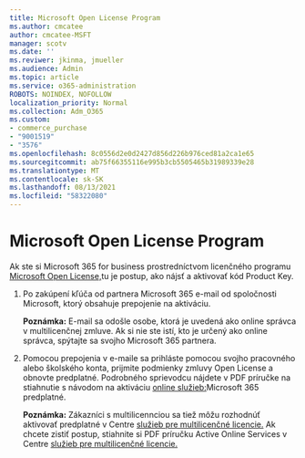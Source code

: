 ```yaml
---
title: Microsoft Open License Program
ms.author: cmcatee
author: cmcatee-MSFT
manager: scotv
ms.date: ''
ms.reviwer: jkinma, jmueller
ms.audience: Admin
ms.topic: article
ms.service: o365-administration
ROBOTS: NOINDEX, NOFOLLOW
localization_priority: Normal
ms.collection: Adm_O365
ms.custom:
- commerce_purchase
- "9001519"
- "3576"
ms.openlocfilehash: 8c0556d2e0d2427d856d226b976ced81a2ca1e65
ms.sourcegitcommit: ab75f66355116e995b3cb5505465b31989339e28
ms.translationtype: MT
ms.contentlocale: sk-SK
ms.lasthandoff: 08/13/2021
ms.locfileid: "58322080"
---
```

# <a name="microsoft-open-license-program"></a>Microsoft Open License Program

Ak ste si Microsoft 365 for business prostredníctvom licenčného programu [Microsoft Open License,](https://go.microsoft.com/fwlink/p/?LinkID=613298)tu je postup, ako nájsť a aktivovať kód Product Key.

1. Po zakúpení kľúča od partnera Microsoft 365 e-mail od spoločnosti Microsoft, ktorý obsahuje prepojenie na aktiváciu.

    **Poznámka:** E-mail sa odošle osobe, ktorá je uvedená ako online správca v multilicenčnej zmluve. Ak si nie ste istí, kto je určený ako online správca, spýtajte sa svojho Microsoft 365 partnera.
1. Pomocou prepojenia v e-maile sa prihláste pomocou svojho pracovného alebo školského konta, prijmite podmienky zmluvy Open License a obnovte predplatné. Podrobného sprievodcu nájdete v PDF príručke na stiahnutie s návodom na aktiváciu [online služieb:](https://go.microsoft.com/fwlink/p/?LinkId=618100)Microsoft 365 predplatné.

    **Poznámka:** Zákazníci s multilicennciou sa tiež môžu rozhodnúť aktivovať predplatné v Centre [služieb pre multilicenčné licencie.](https://go.microsoft.com/fwlink/p/?LinkID=282016) Ak chcete zistiť postup, stiahnite si PDF príručku Active Online Services v Centre [služieb pre multilicenčné licencie.](https://go.microsoft.com/fwlink/p/?LinkId=618096)